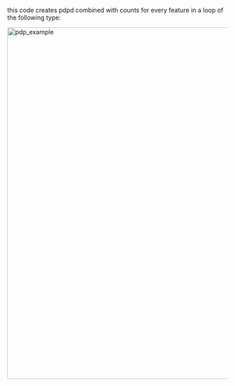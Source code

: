 this code creates pdpd combined with counts for every feature in a loop of the following type:

<img width="803" alt="pdp_example" src="https://github.com/elleneug/code_competitions/assets/56693605/bc7d6623-1ea2-4839-8c50-e66d2a3406ed">
